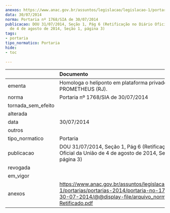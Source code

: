 ```yaml
---
anexos: https://www.anac.gov.br/assuntos/legislacao/legislacao-1/portarias/portarias-2014/portaria-no-1768-sia-de-30-07-2014/@@display-file/arquivo_norma/-Retificado.pdf
data: 30/07/2014
norma: Portaria nº 1768/SIA de 30/07/2014
publicacao: DOU 31/07/2014, Seção 1, Pág 6 (Retificação no Diário Oficial da União
  de 4 de agosto de 2014, Seção 1, página 3)
tags:
- portaria
tipo_normatico: Portaria
hide: 
- toc 
 
---
```


|                    | Documento                                                                                                                                                         |
|:-------------------|:------------------------------------------------------------------------------------------------------------------------------------------------------------------|
| ementa             | Homologa o heliponto em plataforma privado OOS PROMETHEUS (RJ).                                                                                                   |
| norma              | Portaria nº 1768/SIA de 30/07/2014                                                                                                                                |
| tornada_sem_efeito |                                                                                                                                                                   |
| alterada           |                                                                                                                                                                   |
| data               | 30/07/2014                                                                                                                                                        |
| outros             |                                                                                                                                                                   |
| tipo_normatico     | Portaria                                                                                                                                                          |
| publicacao         | DOU 31/07/2014, Seção 1, Pág 6 (Retificação no Diário Oficial da União de 4 de agosto de 2014, Seção 1, página 3)                                                 |
| revogada           |                                                                                                                                                                   |
| em_vigor           |                                                                                                                                                                   |
| anexos             | https://www.anac.gov.br/assuntos/legislacao/legislacao-1/portarias/portarias-2014/portaria-no-1768-sia-de-30-07-2014/@@display-file/arquivo_norma/-Retificado.pdf |